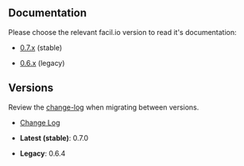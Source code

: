 ## Documentation

Please choose the relevant facil.io version to read it's documentation:

* [0.7.x](/0.7.x/index) (stable)

* [0.6.x](/0.6.x/index) (legacy)

## Versions

Review the [change-log](changelog) when migrating between versions.

* [Change Log](changelog)

* **Latest (stable)**: 0.7.0

* **Legacy**: 0.6.4


